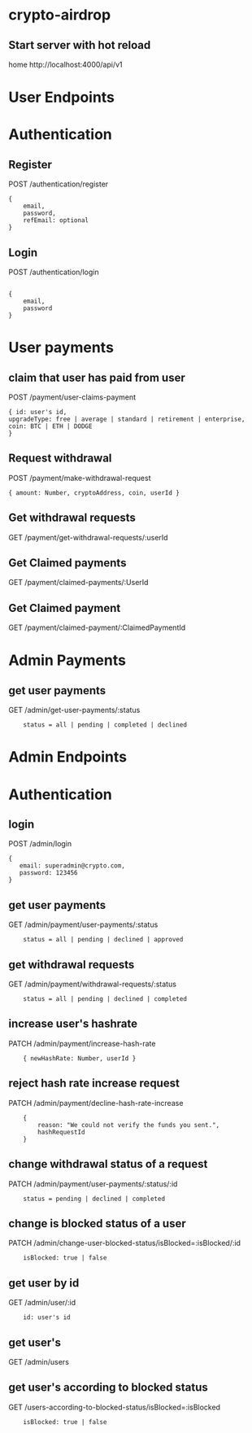 # crypto-airdrop

## Start server with hot reload

home http://localhost:4000/api/v1

# User Endpoints

# Authentication

## Register

POST /authentication/register

```
{
    email,
    password,
    refEmail: optional
}
```

## Login

POST /authentication/login

```

{
    email,
    password
}
```

# User payments

## claim that user has paid from user

POST /payment/user-claims-payment

```
{ id: user's id,
upgradeType: free | average | standard | retirement | enterprise,
coin: BTC | ETH | DODGE 
}
```
## Request withdrawal

POST /payment/make-withdrawal-request

```
{ amount: Number, cryptoAddress, coin, userId }
```

## Get withdrawal requests

GET /payment/get-withdrawal-requests/:userId
## Get Claimed payments

GET /payment/claimed-payments/:UserId
## Get Claimed payment

GET /payment/claimed-payment/:ClaimedPaymentId


# Admin Payments

## get user payments

GET /admin/get-user-payments/:status

```
    status = all | pending | completed | declined

```

# Admin Endpoints

# Authentication

## login

POST /admin/login

```
{
   email: superadmin@crypto.com,
   password: 123456
}
```

## get user payments

GET /admin/payment/user-payments/:status

```
    status = all | pending | declined | approved

```

## get withdrawal requests

GET /admin/payment/withdrawal-requests/:status

```
    status = all | pending | declined | completed

```

## increase user's hashrate

PATCH /admin/payment/increase-hash-rate

```
    { newHashRate: Number, userId }

```

## reject hash rate increase request

PATCH /admin/payment/decline-hash-rate-increase

```
    {
        reason: "We could not verify the funds you sent.",
        hashRequestId
    }
```

## change withdrawal status of a request

PATCH /admin/payment/user-payments/:status/:id

```
    status = pending | declined | completed

```
## change is blocked status of a user

PATCH /admin/change-user-blocked-status/isBlocked=:isBlocked/:id

```
    isBlocked: true | false

```
## get user by id

GET /admin/user/:id

```
    id: user's id

```
## get user's

GET /admin/users
## get user's according to blocked status

GET /users-according-to-blocked-status/isBlocked=:isBlocked
```
    isBlocked: true | false
```

